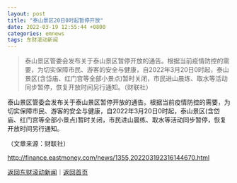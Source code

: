 ```yaml
---
layout: post
title: "泰山景区20日0时起暂停开放"
date: 2022-03-19 12:55:44 +0800
categories: emnews
tags: 东财滚动新闻
---
```

> 泰山景区管委会发布关于泰山景区暂停开放的通告。根据当前疫情防控的需要，为切实保障市民、游客的安全与健康，自2022年3月20日0时起，泰山景区(含岱庙、红门宫等全部小景点)暂时关闭，市民进山晨练、取水等活动同步暂停，恢复开放时间另行通知。（财联社）

<p> 泰山景区管委会发布关于泰山景区暂停开放的通告。根据当前疫情防控的需要，为切实保障市民、游客的安全与健康，自2022年3月20日0时起，泰山景区(含岱庙、红门宫等全部小景点)暂时关闭，市民进山晨练、取水等活动同步暂停，恢复开放时间另行通知。</p><p class="em_media">（文章来源：财联社）</p>

<http://finance.eastmoney.com/news/1355,202203192316144670.html>

[返回东财滚动新闻](//finews.withounder.com/emnews/)｜[返回首页](//finews.withounder.com/)